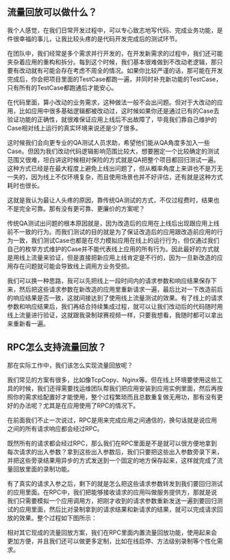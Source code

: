 
## 流量回放可以做什么？

我个人感觉，在我们日常开发过程中，可以专心致志地写代码、完成业务功能，是件很幸福的事儿，让我比较头疼的是代码开发完成后的测试环节。

在团队中，我们经常是多个需求并行开发的，在开发新需求的过程中，我们还可能夹杂着应用的重构和拆分。每到这个时候，我们基本很难做到不改动老逻辑，那只要有改动就有可能会存在考虑不周全的情况。如果你比较严谨的话，那可能在开发完成后，你会把项目里面的TestCase都跑一遍，并同时补充新功能的TestCase，只有所有的TestCase都跑通后才能安心。

在代码里面，算小改动的业务需求，这种做法一般不会出问题。但对于大改动的应用，比如应用中很多基础逻辑都被改动过，这时候如果你还是通过已有的Case去验证功能的正确性，就很难保证应用上线后不出故障了，毕竟我们靠自己维护的Case相对线上运行的真实环境来说还是少了很多。

这时候我们会向更专业的QA测试人员求助，希望他们能从QA角度多加入一些Case。但因为我们改动代码逻辑影响范围比较大，想要圈定一个比较确定的测试范围又很难，坦白讲这时候相对保险的方式就是QA把整个项目都回归测试一遍。这种方式已经是在最大程度上避免上线出问题了，但从概率角度上来讲也不是万无一失的，因为线上不仅环境复杂，而且使用场景也并不好评估，还有就是这种方式耗时也很长。

这就是我认为最让人头疼的原因，靠传统QA测试的方式，不仅过程费时，结果也不是完全可靠。那有没有更可靠、更廉价的方案呢？

传统QA测试出问题的根本原因就是，因为改造后的应用在上线后出现跟应用上线前不一致的行为。而我们测试的目的就是为了保证改造后的应用跟改造前应用的行为一致，我们测试Case也都是在尽力模拟应用在线上的运行行为，但仅通过我们自己的枚举方式维护的Case并不能代表线上应用的所有行为。因此最好的方式就是用线上流量来验证，但是直接把新应用上线肯定是不行的，因为一旦新改造的应用存在问题就可能会导致线上调用方业务受损。

我们可以换一种思路，我可以先把线上一段时间内的请求参数和响应结果保存下来，然后把这些请求参数在新改造的应用里重新请求一遍，最后比对一下改造前后的响应结果是否一致，这就间接达到了使用线上流量测试的效果。有了线上的请求参数和响应结果后，我们再结合持续集成过程，就可以让我们改动后的代码随时用线上流量进行验证，这就跟我录制球赛视频一样，只要我想看，我随时都可以拿出来重新看一遍。

## RPC怎么支持流量回放？

那在实际工作中，我们该怎么实现流量回放呢？

我们常见的方案有很多，比如像TcpCopy、Nginx等。但在线上环境要使用这些工具的时候，我们还得需要找运维团队帮我们把应用安装到应用实例里面，然后再按照你的需求给配置好才能使用，整个过程繁琐而且总数重复做无用功，那有没有更好的办法呢？尤其是在应用使用了RPC的情况下。

在前面我们不止一次说过，RPC是用来完成应用之间通信的，换句话就是说应用之间的所有请求响应都会经过RPC。

既然所有的请求都会经过RPC，那么我们在RPC里面是不是就可以很方便地拿到每次请求的出入参数？拿到这些出入参数后，我们只要把这些出入参数旁录下来，并把这些旁录结果用异步的方式发送到一个固定的地方保存起来，这样就完成了流量回放里面的录制功能。

有了真实的请求入参之后，剩下的就是怎么把这些请求参数转发到我们要回归测试的应用里面。在RPC中，我们把能够接收请求的应用叫做服务提供方，那就是说我们只需要模拟一个应用调用方，把刚才收到的请求参数重新发送一遍到要回归测试的应用里面，然后比对录制拿到的请求结果和新请求的结果，就可以完成请求回放的效果。整个过程如下图所示：

相对其它现成的流量回放方案，我们在RPC里面内置流量回放功能，使用起来会更加方便，并且我们还可以做更多定制，比如在线启停、方法级别录制等个性化需求。